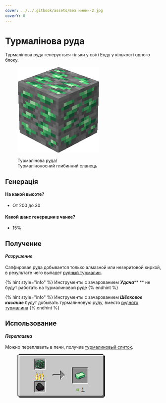 ```yaml
---
cover: ../../.gitbook/assets/Без имени-2.jpg
coverY: 0
---
```


# Турмалінова руда

Турмалінова руда генерується тільки у світі Енду у кількості одного блоку.

<figure><img src="../../.gitbook/assets/green_ore.gif" alt=""><figcaption><p>Турмалінова руда/<br>Турмаліноносний глибинний сланець</p></figcaption></figure>

## Генерація

#### На какой высоте?

* От 200 до 30

#### Какой шанс генерации в чанке?

* 15%

## Получение

#### _Разрушение_

Сапфировая руда добывается только алмазной или незеритовой киркой, в результате чего выпадет [рудный турмалин](../materialy/metally-i-mineraly/rudnyi-turmalin.md).

{% hint style="info" %}
Инструменты с зачарованием _**Удача**_\*\* \*\* не будут работать на турмалиновой руде
{% endhint %}

{% hint style="info" %}
Инструменты с зачарованием _**Шёлковое касание**_ будут добывать турмалиновую руду, вместо [рудного турмалина](../materialy/metally-i-mineraly/rudnyi-turmalin.md)
{% endhint %}

## Использование

#### _Переплавка_

Можно переплавить в печи, получив [турмалиновый слиток](../materialy/metally-i-mineraly/turmalinovyi-slitok.md).

<figure><img src="../../.gitbook/assets/green_ore_ingot_result.gif" alt=""><figcaption></figcaption></figure>
